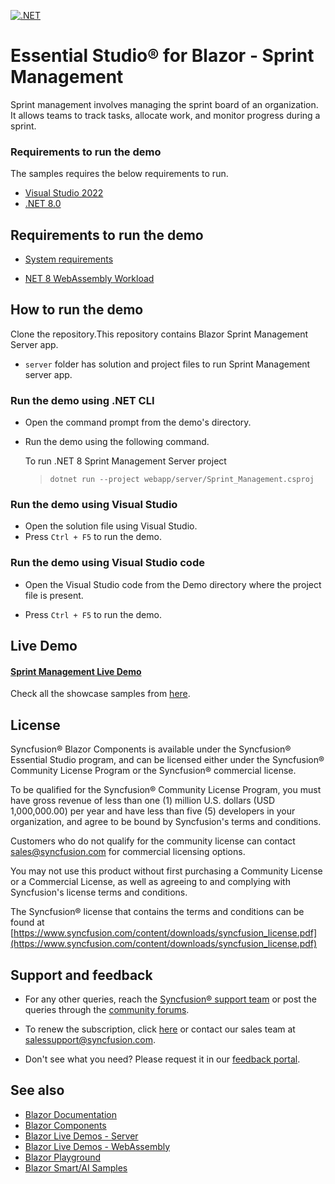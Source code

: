 [![.NET](https://github.com/syncfusion/blazor-showcase-sprint-management/actions/workflows/dotnet.yml/badge.svg)](https://github.com/syncfusion/blazor-showcase-sprint-management/actions/workflows/dotnet.yml)

# Essential Studio® for Blazor - Sprint Management

Sprint management involves managing the sprint board of an organization. It allows teams to track tasks, allocate work, and monitor progress during a sprint.

### Requirements to run the demo

The samples requires the below requirements to run.

* [Visual Studio 2022](https://visualstudio.microsoft.com/vs/)
* [.NET 8.0](https://dotnet.microsoft.com/en-us/download/dotnet/8.0)

## Requirements to run the demo

* [System requirements](https://blazor.syncfusion.com/documentation/system-requirements/)

* [NET 8 WebAssembly Workload](https://learn.microsoft.com/en-us/aspnet/core/blazor/webassembly-build-tools-and-aot?view=aspnetcore-8.0#net-webassembly-build-tools)

## How to run the demo

Clone the repository.This repository contains Blazor Sprint Management Server app.
* `server` folder has solution and project files to run Sprint Management server app.

### Run the demo using .NET CLI

* Open the command prompt from the demo's directory.
* Run the demo using the following command.
   
   To run .NET 8 Sprint Management Server project
   > `dotnet run --project webapp/server/Sprint_Management.csproj`

### Run the demo using Visual Studio

* Open the solution file using Visual Studio.
* Press `Ctrl + F5` to run the demo.

### Run the demo using Visual Studio code

* Open the Visual Studio code from the Demo directory where the project file is present.

* Press `Ctrl + F5` to run the demo.

## Live Demo

#### <a href="https://blazor.syncfusion.com/showcase/sprint-management/" target="_blank">Sprint Management Live Demo</a>

Check all the showcase samples from <a href="https://www.syncfusion.com/showcase-apps" target="_blank">here</a>.

## License

Syncfusion® Blazor Components is available under the Syncfusion® Essential Studio program, and can be licensed either under the Syncfusion® Community License Program or the Syncfusion® commercial license.

To be qualified for the Syncfusion® Community License Program, you must have gross revenue of less than one (1) million U.S. dollars (USD 1,000,000.00) per year and have less than five (5) developers in your organization, and agree to be bound by Syncfusion's terms and conditions.

Customers who do not qualify for the community license can contact sales@syncfusion.com for commercial licensing options.

You may not use this product without first purchasing a Community License or a Commercial License, as well as agreeing to and complying with Syncfusion's license terms and conditions.

The Syncfusion® license that contains the terms and conditions can be found at
[https://www.syncfusion.com/content/downloads/syncfusion_license.pdf](https://www.syncfusion.com/content/downloads/syncfusion_license.pdf)

## Support and feedback

* For any other queries, reach the [Syncfusion® support team](https://support.syncfusion.com/) or post the queries through the [community forums](https://www.syncfusion.com/forums?utm_source=github&utm_medium=listing&utm_campaign=blazor-samples).

* To renew the subscription, click [here](https://www.syncfusion.com/sales/products?utm_source=github&utm_medium=listing&utm_campaign=blazor-samples) or contact our sales team at <salessupport@syncfusion.com>.

* Don't see what you need? Please request it in our [feedback portal](https://www.syncfusion.com/feedback/blazor-components).

## See also

* [Blazor Documentation](https://blazor.syncfusion.com/documentation/introduction)
* [Blazor Components](https://www.syncfusion.com/blazor-components)
* [Blazor Live Demos - Server](https://blazor.syncfusion.com/demos/)
* [Blazor Live Demos - WebAssembly](https://blazor.syncfusion.com/wasm/demos/)
* [Blazor Playground](https://blazorplayground.syncfusion.com/)
* [Blazor Smart/AI Samples](https://github.com/syncfusion/smart-ai-samples)  